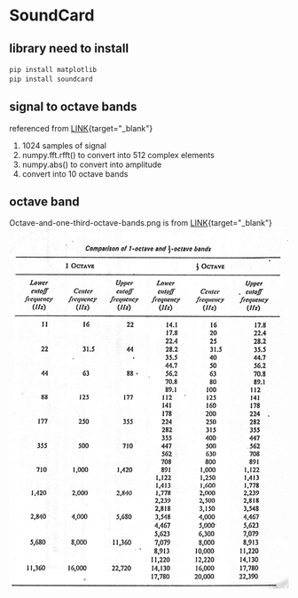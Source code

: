 # SoundCard
## library need to install
```cmd
pip install matplotlib
pip install soundcard
```
## signal to octave bands
referenced from [LINK](https://www.youtube.com/watch?v=4Otqdwql63c){target="_blank"}
1. 1024 samples of signal
2. numpy.fft.rfft() to convert into 512 complex elements
3. numpy.abs() to convert into amplitude
4. convert into 10 octave bands
## octave band
Octave-and-one-third-octave-bands.png is from [LINK](https://www.researchgate.net/figure/Octave-and-one-third-octave-bands_fig1_318659078){target="_blank"}
![](Octave-and-one-third-octave-bands.png)
